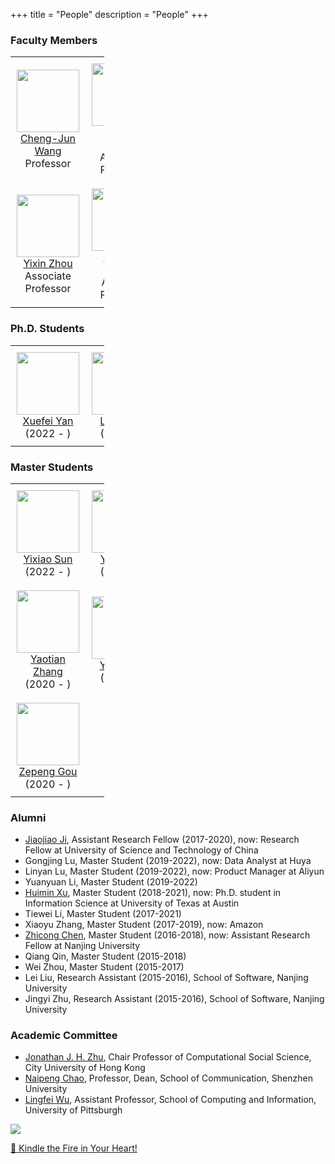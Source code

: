 +++
title = "People"
description = "People"
+++

### Faculty Members

<table style="table-layout: auto; width: 150px">
  <tr>
    <td style="text-align: center; vertical-align: middle; padding:10px">
        <div>
            <img src="https://chengjun.github.io/authors/admin/avatar_hucdc0c36df1d51621c381efb87a23e0c7_43703_270x270_fill_q75_lanczos_center.jpg" width = 100px height = 100px><br>
            <a href="http://chengjunwang.com/">Cheng-Jun Wang</a><br>
            Professor
        </div>
    </td>
    <td style="text-align: center; vertical-align: middle; padding:10px">
        <div>
            <img src="https://kekeshang.github.io/assets/images/-96x116.jpeg" width = 100px height = 100px><br>
            <a href="https://kekeshang.github.io/">Ke-Ke Shang</a><br>
            Associate Professor
        </div>
    </td>
    <td style="text-align: center; vertical-align: middle; padding:10px">
        <div>
            <img src="https://scholar.googleusercontent.com/citations?view_op=view_photo&user=qscxWlUAAAAJ&citpid=2" width = 100px height = 100px><br>
            <a href="https://scholar.google.com/citations?user=qscxWlUAAAAJ&amp;hl=en">Zhihao Ma</a><br>
            Assistant Professor
        </div>
    </td>
  </tr>
  <tr>    
    <td style="text-align: center; vertical-align: middle; padding:10px">
        <div>
            <img src="https://zhouyixin.xyz/image/https%3A%2F%2Fs3-us-west-2.amazonaws.com%2Fsecure.notion-static.com%2F7ea1fe81-6cef-4dac-952c-3807fe426b98%2FIMG_1196_.jpg?table=block&id=3cb2fb58-19e4-4d51-be13-fc8b6089b258&spaceId=949b0961-e586-4e70-926a-3778ff946257&width=250&userId=&cache=v2" width = 100px height = 100px><br>
            <a href="https://zhouyixin.xyz/">Yixin Zhou</a><br>
            Associate Professor
        </div>
    </td>
    <td style="text-align: center; vertical-align: middle; padding:10px">
        <div>
            <img src="https://zhicongchen.github.io/images/czc.png" width = 100px height = 100px><br>
            <a href="https://zhicongchen.github.io/">Zhicong Chen</a><br>
            Assistant Professor
        </div>
    </td>
  </tr>
  
</table>

<!-- 
- [Cheng-Jun Wang](http://chengjunwang.com/), Director, Professor
- [Ke-Ke Shang](https://kekeshang.github.io/), Associate Professor
- [Zhihao Ma](https://scholar.google.com/citations?user=qscxWlUAAAAJ&hl=en), Assistant Professor
- [Yi-Xin Zhou](https://zhouyixin.xyz/), Associate Professor
- [Zhicong Chen](https://zhicongchen.github.io/), Assistant Professor
-->

### Ph.D. Students

<table style="table-layout: auto; width: 150px">
  <tr>
    <td style="text-align: center; vertical-align: middle; padding:10px">
        <div>
            <img src="https://user-images.githubusercontent.com/13479560/199401758-496be7c9-2afd-4fd2-8b83-c1ac64da1895.jpg" width = 100px height = 100px><br>
            <a href="https://xuefei-yan.github.io/">Xuefei Yan</a><br>
            (2022 - )
        </div>
    </td>
    <td style="text-align: center; vertical-align: middle; padding:10px">
        <div>
            <img src="https://user-images.githubusercontent.com/13479560/199376455-10d0082f-fec2-44a0-853f-20d637194473.jpg" width = 100px height = 100px><br>
            <a href="https://yan-lihan.github.io/">Lihan Yan</a><br>
            (2022 - )
        </div>
    </td>
  </tr>
</table>

<!-- 
| [Xuefei Yan](https://xuefei-yan.github.io/) (2022-) | [Lihan Yan](https://yan-lihan.github.io/) (2022-) |
|-----|-----|
| ![1f3fb33dba719da5ed954031d626152](https://user-images.githubusercontent.com/13479560/199376777-c6bcbbcf-fd3e-43ba-b22c-c086a3b0ebf9.jpg) | ![af0db54a7e67e25f3c10b510b8ce624](https://user-images.githubusercontent.com/13479560/199376455-10d0082f-fec2-44a0-853f-20d637194473.jpg) |
 -->

### Master Students

<table style="table-layout: auto; width: 150px">
  <tr>
    <td style="text-align: center; vertical-align: middle; padding:10px">
        <div>
            <img src="https://user-images.githubusercontent.com/13479560/199432377-9a4467cb-7ff2-4113-b652-bd7cd8a445d0.jpg" width = 100px height = 100px><br>
            <a href="https://sun-yixiao.github.io/">Yixiao Sun</a><br>
            (2022 - )
        </div>
    </td>
    <td style="text-align: center; vertical-align: middle; padding:10px">
        <div>
            <img src="https://user-images.githubusercontent.com/13479560/199432347-13e36927-8433-4a18-98b3-09d38d4d81a1.jpg" width = 100px height = 100px><br>
            <a href="https://yunjiefei.github.io">Yunjie Fei</a><br>
            (2022 - )
        </div>
    </td>
    <td style="text-align: center; vertical-align: middle; padding:10px">
        <div>
            <img src="https://user-images.githubusercontent.com/13479560/199432362-c01bec2c-b86c-4bd0-9635-21a34e6cec0c.jpg" width = 100px height = 100px><br>
            <a href="https://alexandrajiang.github.io/">Xinya Jiang</a><br>
            (2021 - )
        </div>
    </td>
  </tr>
  <tr>
    <td style="text-align: center; vertical-align: middle; padding:10px">
        <div>
            <img src="https://user-images.githubusercontent.com/13479560/199375692-6f002149-9cf5-46b0-b266-340f6adeb5c9.jpg" width = 100px height = 100px><br>
            <a href="https://yaotianzhang.github.io/">Yaotian Zhang</a><br>
            (2020 - )
        </div>
    </td>
    <td style="text-align: center; vertical-align: middle; padding:10px">
        <div>
            <img src="https://user-images.githubusercontent.com/13479560/199377889-f621221c-dbeb-408e-b145-ef58efa72d7f.png" width = 100px height = 100px><br>
            <a href="https://liyuduan817.github.io/">Yuduan Li</a><br>
            (2020 - )
        </div>
    </td>
    <td style="text-align: center; vertical-align: middle; padding:10px">
        <div>
            <img src="https://user-images.githubusercontent.com/13479560/199470472-63395efc-23d3-4a8d-ad1b-57301201145b.jpg" width = 100px height = 100px><br>
            <a href="https://18005176298.github.io/">Yu Zhou</a><br>
            (2020 - )
        </div>
    </td>
  </tr>  
    <tr>
    <td style="text-align: center; vertical-align: middle; padding:10px">
        <div>
            <img src="https://pennygou.github.io/assets/images/img-6355-2000x1333.jpeg" width = 100px height = 100px><br>
            <a href="https://pennygou.github.io/">Zepeng Gou</a><br>
            (2020 - )
        </div>
    </td>
  </tr>  
</table>

<!--
| [Yixiao Sun](https://sun-yixiao.github.io/) (2022-)  | [Yunjie Fei](https://yunjiefei.github.io) (2022-) | 
|-----|-----|
| https://sun-yixiao.github.io/ | https://yunjiefei.github.io |

| [Xinya Jiang](https://alexandrajiang.github.io/) (2021-) |
|-----|
| https://alexandrajiang.github.io/ |

| [Yaotian Zhang](https://yaotianzhang.github.io/) (2020-) | [Yuduan Li](https://liyuduan817.github.io/) (2020-) | [Yu Zhou](https://18005176298.github.io/) (2020-) | [Zepeng Gou](https://pennygou.github.io/) (2020-) |
|-----|-----|-----|-----|
| ![5688cace5bf58fc057dbfc7dad9422c](https://user-images.githubusercontent.com/13479560/199375692-6f002149-9cf5-46b0-b266-340f6adeb5c9.jpg) | ![593eebbdc227b1ebd3d5fb4981dd081](https://user-images.githubusercontent.com/13479560/199377889-f621221c-dbeb-408e-b145-ef58efa72d7f.png) | https://18005176298.github.io/ | https://pennygou.github.io/ |
-->

### Alumni

- [Jiaojiao Ji](https://www.researchgate.net/profile/Jiaojiao-Ji), Assistant Research Fellow (2017-2020), now: Research Fellow at University of Science and Technology of China
- Gongjing Lu, Master Student (2019-2022), now: Data Analyst at Huya
- Linyan Lu, Master Student (2019-2022), now: Product Manager at Aliyun
- Yuanyuan Li, Master Student (2019-2022)
- [Huimin Xu](http://xuhuimin2017.github.io/), Master Student (2018-2021), now: Ph.D. student in Information Science at University of Texas at Austin 
- Tiewei Li, Master Student (2017-2021)
- Xiaoyu Zhang, Master Student (2017-2019), now: Amazon
- [Zhicong Chen](https://zhicongchen.github.io/), Master Student (2016-2018), now: Assistant Research Fellow at Nanjing University
- Qiang Qin, Master Student (2015-2018)
- Wei Zhou, Master Student (2015-2017)
- Lei Liu, Research Assistant (2015-2016), School of Software, Nanjing University
- Jingyi Zhu, Research Assistant (2015-2016), School of Software, Nanjing University

### Academic Committee

- [Jonathan J. H. Zhu](https://scholar.google.com/citations?user=q41vFFQAAAAJ&hl=en), Chair Professor of Computational Social Science, City University of Hong Kong
- [Naipeng Chao](http://cmc.szu.edu.cn/Home/Default/teachersMoreE/4058.html), Professor, Dean, School of Communication, Shenzhen University
- [Lingfei Wu](https://lingfeiwu.github.io/), Assistant Professor, School of Computing and Information, University of Pittsburgh

![](/img/carousel/dj.png)

[🚀 Kindle the Fire in Your Heart!](https://github.com/socrateslab/socrateslab.github.io/edit/master/content/people.md)

